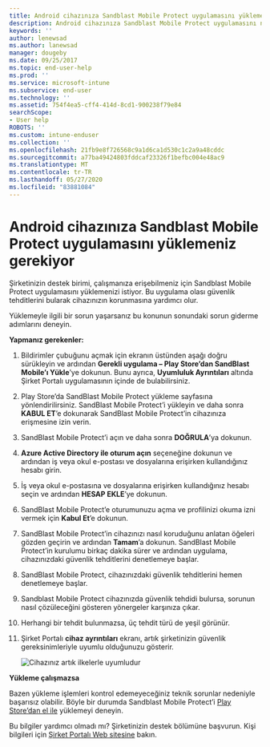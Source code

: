 ```yaml
---
title: Android cihazınıza Sandblast Mobile Protect uygulamasını yüklemeniz gerekiyor | Microsoft Docs
description: Android cihazınıza Sandblast Mobile Protect uygulamasını nasıl yükleyeceğinizi öğrenin.
keywords: ''
author: lenewsad
ms.author: lanewsad
manager: dougeby
ms.date: 09/25/2017
ms.topic: end-user-help
ms.prod: ''
ms.service: microsoft-intune
ms.subservice: end-user
ms.technology: ''
ms.assetid: 754f4ea5-cff4-414d-8cd1-900238f79e84
searchScope:
- User help
ROBOTS: ''
ms.custom: intune-enduser
ms.collection: ''
ms.openlocfilehash: 21fb9e8f726568c9a1d6ca1d530c1c2a9a48cddc
ms.sourcegitcommit: a77ba49424803fddcaf23326f1befbc004e48ac9
ms.translationtype: MT
ms.contentlocale: tr-TR
ms.lasthandoff: 05/27/2020
ms.locfileid: "83881084"
---
```

# <a name="you-need-to-install-sandblast-mobile-protect-on-your-android-device"></a>Android cihazınıza Sandblast Mobile Protect uygulamasını yüklemeniz gerekiyor

Şirketinizin destek birimi, çalışmanıza erişebilmeniz için Sandblast Mobile Protect uygulamasını yüklemenizi istiyor. Bu uygulama olası güvenlik tehditlerini bularak cihazınızın korunmasına yardımcı olur.

Yüklemeyle ilgili bir sorun yaşarsanız bu konunun sonundaki sorun giderme adımlarını deneyin.

**Yapmanız gerekenler:**

1. Bildirimler çubuğunu açmak için ekranın üstünden aşağı doğru sürükleyin ve ardından **Gerekli uygulama – Play Store’dan SandBlast Mobile’ı Yükle**’ye dokunun. Bunu ayrıca, __Uyumluluk Ayrıntıları__ altında Şirket Portalı uygulamasının içinde de bulabilirsiniz.

2. Play Store’da SandBlast Mobile Protect yükleme sayfasına yönlendirilirsiniz. SandBlast Mobile Protect’i yükleyin ve daha sonra **KABUL ET**’e dokunarak SandBlast Mobile Protect’in cihazınıza erişmesine izin verin.

3. SandBlast Mobile Protect’i açın ve daha sonra **DOĞRULA**’ya dokunun.

4. **Azure Active Directory ile oturum açın** seçeneğine dokunun ve ardından iş veya okul e-postası ve dosyalarına erişirken kullandığınız hesabı girin.

5. İş veya okul e-postasına ve dosyalarına erişirken kullandığınız hesabı seçin ve ardından **HESAP EKLE**’ye dokunun.

6. SandBlast Mobile Protect’e oturumunuzu açma ve profilinizi okuma izni vermek için **Kabul Et**’e dokunun.

7. SandBlast Mobile Protect’in cihazınızı nasıl koruduğunu anlatan öğeleri gözden geçirin ve ardından **Tamam**’a dokunun. SandBlast Mobile Protect’in kurulumu birkaç dakika sürer ve ardından uygulama, cihazınızdaki güvenlik tehditlerini denetlemeye başlar.

8. SandBlast Mobile Protect, cihazınızdaki güvenlik tehditlerini hemen denetlemeye başlar.

9. Sandblast Mobile Protect cihazınızda güvenlik tehdidi bulursa, sorunun nasıl çözüleceğini gösteren yönergeler karşınıza çıkar.

10. Herhangi bir tehdit bulunmazsa, üç tehdit türü de yeşil görünür.

11. Şirket Portalı **cihaz ayrıntıları** ekranı, artık şirketinizin güvenlik gereksinimleriyle uyumlu olduğunuzu gösterir.

    ![Cihazınız artık ilkelerle uyumludur](./media/mtd-device-now-compliant-android.png)

**Yükleme çalışmazsa**

Bazen yükleme işlemleri kontrol edemeyeceğiniz teknik sorunlar nedeniyle başarısız olabilir. Böyle bir durumda Sandblast Mobile Protect’i [Play Store’dan el ile](https://play.google.com/store/apps/details?id=com.lacoon.security.fox) yüklemeyi deneyin.

Bu bilgiler yardımcı olmadı mı? Şirketinizin destek bölümüne başvurun. Kişi bilgileri için [Şirket Portalı Web sitesine](https://go.microsoft.com/fwlink/?linkid=2010980) bakın.
